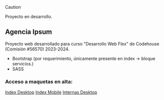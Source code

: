 > [!CAUTION]
> Proyecto en desarrollo.

## Agencia Ipsum

Proyecto web desarrollado para curso "Desarrollo Web Flex" de Codehouse (Comisión #56570) 2023-2024.

- Bootstrap (por requerimiento, únicamente presente en index -> bloque servicios.)
- SASS

### Acceso a maquetas en alta:

[Index Desktop](https://www.figma.com/proto/3sxdBKLXmMUUYbFqyGdJCB/CoderHouse---Lorem-Ipsum?type=design&node-id=45-4784&t=FW4oDAusLFLQlVJF-0&scaling=min-zoom&page-id=0%3A1)
[Index Mobile](https://www.figma.com/proto/3sxdBKLXmMUUYbFqyGdJCB/CoderHouse---Lorem-Ipsum?type=design&node-id=120-504&t=FW4oDAusLFLQlVJF-0&scaling=min-zoom&page-id=0%3A1)
[Internas Desktop](https://www.figma.com/proto/3sxdBKLXmMUUYbFqyGdJCB/CoderHouse---Lorem-Ipsum?type=design&node-id=115-2&t=FW4oDAusLFLQlVJF-0&scaling=min-zoom&page-id=0%3A1)
